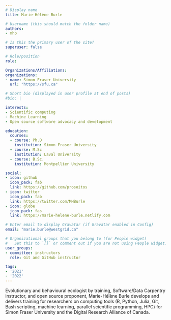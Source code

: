 ```yaml
---
# Display name
title: Marie-Hélène Burle

# Username (this should match the folder name)
authors:
- mhb

# Is this the primary user of the site?
superuser: false

# Role/position
role: 

Organizations/Affiliations:
organizations:
- name: Simon Fraser University
  url: "https://sfu.ca"

# Short bio (displayed in user profile at end of posts)
#bio: |

interests:
- Scientific computing
- Machine Learning
- Open source software advocacy and development

education:
  courses:
  - course: Ph.D
    institution: Simon Fraser University
  - course: M.Sc
    institution: Laval University
  - course: B.Sc.
    institution: Montpellier University

social:
- icon: github
  icon_pack: fab
  link: https://github.com/prosoitos
- icon: twitter
  icon_pack: fab
  link: https://twitter.com/MHBurle 
- icon: globe
  icon_pack: fas
  link: https://marie-helene-burle.netlify.com

# Enter email to display Gravatar (if Gravatar enabled in Config)
email: "marie.burle@westgrid.ca"

# Organizational groups that you belong to (for People widget)
#   Set this to `[]` or comment out if you are not using People widget.
user_groups:
- committee: instructors
  role: Git and GitHub instructor

tags:
- '2021'
- '2022'
---
```

Evolutionary and behavioural ecologist by training, Software/Data Carpentry instructor, and open source proponent, Marie-Hélène Burle develops and delivers training for researchers on computing tools (R, Python, Julia, Git, Bash scripting, machine learning, parallel scientific programming, HPC) for Simon Fraser University and the Digital Research Alliance of Canada.
